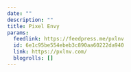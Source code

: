 ```yaml
---
date: ""
description: ""
title: Pixel Envy
params:
  feedlink: https://feedpress.me/pxlnv
  id: 6e1c95be554ebeb3c890aa60222da940
  link: https://pxlnv.com/
  blogrolls: []
---
```

